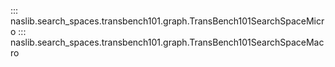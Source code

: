 ::: naslib.search_spaces.transbench101.graph.TransBench101SearchSpaceMicro
::: naslib.search_spaces.transbench101.graph.TransBench101SearchSpaceMacro